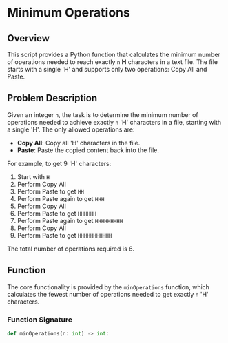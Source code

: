 # Minimum Operations

## Overview

This script provides a Python function that calculates the minimum number of operations needed to reach exactly `n` **H** characters in a text file. The file starts with a single 'H' and supports only two operations: Copy All and Paste.

## Problem Description

Given an integer `n`, the task is to determine the minimum number of operations needed to achieve exactly `n` 'H' characters in a file, starting with a single 'H'. The only allowed operations are:

- **Copy All**: Copy all 'H' characters in the file.
- **Paste**: Paste the copied content back into the file.

For example, to get 9 'H' characters:

1. Start with `H`
2. Perform Copy All
3. Perform Paste to get `HH`
4. Perform Paste again to get `HHH`
5. Perform Copy All
6. Perform Paste to get `HHHHHH`
7. Perform Paste again to get `HHHHHHHHH`
8. Perform Copy All
9. Perform Paste to get `HHHHHHHHHHH`

The total number of operations required is 6.

## Function

The core functionality is provided by the `minOperations` function, which calculates the fewest number of operations needed to get exactly `n` 'H' characters.

### Function Signature

```python
def minOperations(n: int) -> int:
```

